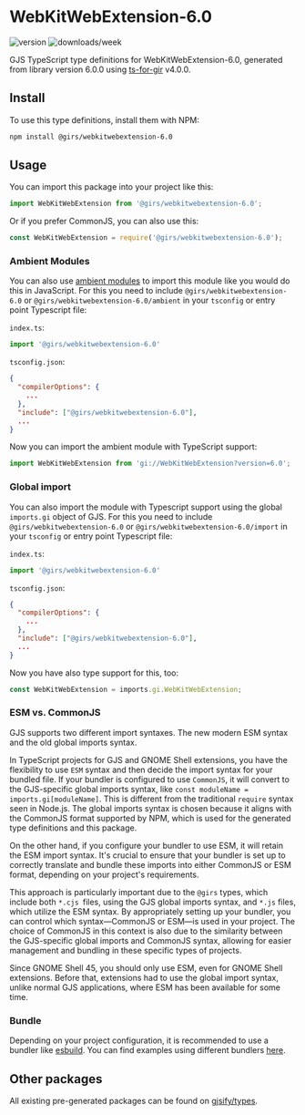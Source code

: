 
# WebKitWebExtension-6.0

![version](https://img.shields.io/npm/v/@girs/webkitwebextension-6.0)
![downloads/week](https://img.shields.io/npm/dw/@girs/webkitwebextension-6.0)


GJS TypeScript type definitions for WebKitWebExtension-6.0, generated from library version 6.0.0 using [ts-for-gir](https://github.com/gjsify/ts-for-gir) v4.0.0.


## Install

To use this type definitions, install them with NPM:
```bash
npm install @girs/webkitwebextension-6.0
```

## Usage

You can import this package into your project like this:
```ts
import WebKitWebExtension from '@girs/webkitwebextension-6.0';
```

Or if you prefer CommonJS, you can also use this:
```ts
const WebKitWebExtension = require('@girs/webkitwebextension-6.0');
```

### Ambient Modules

You can also use [ambient modules](https://github.com/gjsify/ts-for-gir/tree/main/packages/cli#ambient-modules) to import this module like you would do this in JavaScript.
For this you need to include `@girs/webkitwebextension-6.0` or `@girs/webkitwebextension-6.0/ambient` in your `tsconfig` or entry point Typescript file:

`index.ts`:
```ts
import '@girs/webkitwebextension-6.0'
```

`tsconfig.json`:
```json
{
  "compilerOptions": {
    ...
  },
  "include": ["@girs/webkitwebextension-6.0"],
  ...
}
```

Now you can import the ambient module with TypeScript support: 

```ts
import WebKitWebExtension from 'gi://WebKitWebExtension?version=6.0';
```

### Global import

You can also import the module with Typescript support using the global `imports.gi` object of GJS.
For this you need to include `@girs/webkitwebextension-6.0` or `@girs/webkitwebextension-6.0/import` in your `tsconfig` or entry point Typescript file:

`index.ts`:
```ts
import '@girs/webkitwebextension-6.0'
```

`tsconfig.json`:
```json
{
  "compilerOptions": {
    ...
  },
  "include": ["@girs/webkitwebextension-6.0"],
  ...
}
```

Now you have also type support for this, too:

```ts
const WebKitWebExtension = imports.gi.WebKitWebExtension;
```


### ESM vs. CommonJS

GJS supports two different import syntaxes. The new modern ESM syntax and the old global imports syntax.

In TypeScript projects for GJS and GNOME Shell extensions, you have the flexibility to use `ESM` syntax and then decide the import syntax for your bundled file. If your bundler is configured to use `CommonJS`, it will convert to the GJS-specific global imports syntax, like `const moduleName = imports.gi[moduleName]`. This is different from the traditional `require` syntax seen in Node.js. The global imports syntax is chosen because it aligns with the CommonJS format supported by NPM, which is used for the generated type definitions and this package.

On the other hand, if you configure your bundler to use ESM, it will retain the ESM import syntax. It's crucial to ensure that your bundler is set up to correctly translate and bundle these imports into either CommonJS or ESM format, depending on your project's requirements.

This approach is particularly important due to the `@girs` types, which include both `*.cjs `files, using the GJS global imports syntax, and `*.js` files, which utilize the ESM syntax. By appropriately setting up your bundler, you can control which syntax—CommonJS or ESM—is used in your project. The choice of CommonJS in this context is also due to the similarity between the GJS-specific global imports and CommonJS syntax, allowing for easier management and bundling in these specific types of projects.

Since GNOME Shell 45, you should only use ESM, even for GNOME Shell extensions. Before that, extensions had to use the global import syntax, unlike normal GJS applications, where ESM has been available for some time.

### Bundle

Depending on your project configuration, it is recommended to use a bundler like [esbuild](https://esbuild.github.io/). You can find examples using different bundlers [here](https://github.com/gjsify/ts-for-gir/tree/main/examples).

## Other packages

All existing pre-generated packages can be found on [gjsify/types](https://github.com/gjsify/types).

